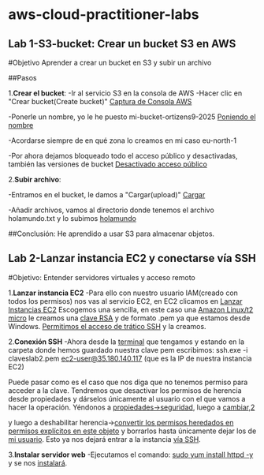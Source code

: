# aws-cloud-practitioner-labs
## Lab 1-S3-bucket: Crear un bucket S3 en AWS

#Objetivo
Aprender a crear un bucket en S3 y subir un archivo

##Pasos

1.**Crear el bucket**:
 -Ir al servicio S3 en la consola de AWS
 -Hacer clic en "Crear bucket(Create bucket)" [Captura de Consola AWS](/AWS-labs/lab-1-s3-bucket/capturas/2.png)
 
 -Ponerle un nombre, yo le he puesto mi-bucket-ortizens9-2025 [Poniendo el nombre](/AWS-labs/lab-1-s3-bucket/capturas/1.png)
 
 -Acordarse siempre de en qué zona lo creamos en mi caso eu-north-1
 
 -Por ahora dejamos bloqueado todo el acceso público y desactivadas, también las versiones de bucket
 [Desactivado acceso público](/AWS-labs/lab-1-s3-bucket/capturas/3.png)
  
2.**Subir archivo**:

 -Entramos en el bucket, le damos a "Cargar(upload)"  [Cargar](/AWS-labs/lab-1-s3-bucket/capturas/5.png)
 
 -Añadir archivos, vamos al directorio donde tenemos el archivo holamundo.txt y lo subimos [holamundo](/AWS-labs/lab-1-s3-bucket/capturas/6.png)

##Conclusión:
He aprendido a usar S3 para almacenar objetos.

## Lab 2-Lanzar instancia EC2 y conectarse vía SSH
#Objetivo: Entender servidores virtuales y acceso remoto

1.**Lanzar instancia EC2**
-Para ello con nuestro usuario IAM(creado con todos los permisos) nos vas al servicio EC2, en EC2 clicamos en [Lanzar Instancias EC2](AWS-labs/lab-2-ecd-ssh/1.png)
Escogemos una sencilla, en este caso una [Amazon Linux/t2 micro](AWS-labs/lab-2-ecd-ssh/2.png) le creamos una [clave RSA](AWS-labs/lab-2-ecd-ssh/3.png) y de formato .pem ya que estamos desde Windows.
[Permitimos el acceso de trático SSH](AWS-labs/lab-2-ecd-ssh/4.png) y la creamos.

2.**Conexión SSH**
-Ahora desde la [terminal](AWS-labs/lab-2-ecd-ssh/6.png) que tengamos y estando en la carpeta donde hemos guardado nuestra clave pem escribimos: ssh.exe -i claveslab2.pem ec2-user@35.180.140.117 (que es la IP de nuestra instancia EC2)

Puede pasar como es el caso que nos diga que no tenemos permiso para acceder a la clave. Tendremos que desactivar los permisos de herencia desde propiedades y dárselos únicamente al usuario con el que vamos a hacer la operación. Yéndonos a [propiedades->seguridad](AWS-labs/lab-2-ecd-ssh/7.png), luego a [cambiar](AWS-labs/lab-2-ecd-ssh/8.png),[2](AWS-labs/lab-2-ecd-ssh/9.png)

y luego a deshabilitar herencia->[convertir los permisos heredados en permisos explícitos en este objeto](AWS-labs/lab-2-ecd-ssh/10.png) y borrarlos hasta únicamente dejar los de [mi usuario](AWS-labs/lab-2-ecd-ssh/11.png). Esto ya nos dejará entrar a la instancia [vía SSH](AWS-labs/lab-2-ecd-ssh/13.png).

3.**Instalar servidor web**
-Ejecutamos el comando: [sudo yum install httpd -y](AWS-labs/lab-2-ecd-ssh/15.png) y se nos [instalará](AWS-labs/lab-2-ecd-ssh/16.png).

